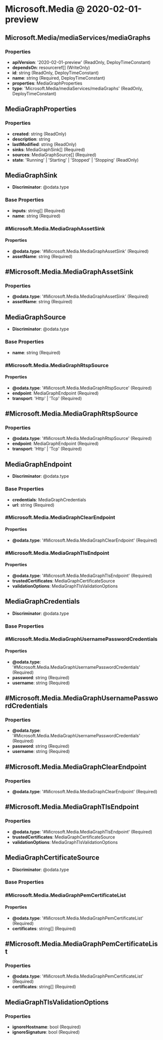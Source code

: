 # Microsoft.Media @ 2020-02-01-preview

## Microsoft.Media/mediaServices/mediaGraphs
### Properties
* **apiVersion**: '2020-02-01-preview' (ReadOnly, DeployTimeConstant)
* **dependsOn**: resourceref[] (WriteOnly)
* **id**: string (ReadOnly, DeployTimeConstant)
* **name**: string (Required, DeployTimeConstant)
* **properties**: MediaGraphProperties
* **type**: 'Microsoft.Media/mediaServices/mediaGraphs' (ReadOnly, DeployTimeConstant)

## MediaGraphProperties
### Properties
* **created**: string (ReadOnly)
* **description**: string
* **lastModified**: string (ReadOnly)
* **sinks**: MediaGraphSink[] (Required)
* **sources**: MediaGraphSource[] (Required)
* **state**: 'Running' | 'Starting' | 'Stopped' | 'Stopping' (ReadOnly)

## MediaGraphSink
* **Discriminator**: @odata.type
### Base Properties
* **inputs**: string[] (Required)
* **name**: string (Required)
### #Microsoft.Media.MediaGraphAssetSink
#### Properties
* **@odata.type**: '#Microsoft.Media.MediaGraphAssetSink' (Required)
* **assetName**: string (Required)


## #Microsoft.Media.MediaGraphAssetSink
### Properties
* **@odata.type**: '#Microsoft.Media.MediaGraphAssetSink' (Required)
* **assetName**: string (Required)

## MediaGraphSource
* **Discriminator**: @odata.type
### Base Properties
* **name**: string (Required)
### #Microsoft.Media.MediaGraphRtspSource
#### Properties
* **@odata.type**: '#Microsoft.Media.MediaGraphRtspSource' (Required)
* **endpoint**: MediaGraphEndpoint (Required)
* **transport**: 'Http' | 'Tcp' (Required)


## #Microsoft.Media.MediaGraphRtspSource
### Properties
* **@odata.type**: '#Microsoft.Media.MediaGraphRtspSource' (Required)
* **endpoint**: MediaGraphEndpoint (Required)
* **transport**: 'Http' | 'Tcp' (Required)

## MediaGraphEndpoint
* **Discriminator**: @odata.type
### Base Properties
* **credentials**: MediaGraphCredentials
* **url**: string (Required)
### #Microsoft.Media.MediaGraphClearEndpoint
#### Properties
* **@odata.type**: '#Microsoft.Media.MediaGraphClearEndpoint' (Required)

### #Microsoft.Media.MediaGraphTlsEndpoint
#### Properties
* **@odata.type**: '#Microsoft.Media.MediaGraphTlsEndpoint' (Required)
* **trustedCertificates**: MediaGraphCertificateSource
* **validationOptions**: MediaGraphTlsValidationOptions


## MediaGraphCredentials
* **Discriminator**: @odata.type
### Base Properties
### #Microsoft.Media.MediaGraphUsernamePasswordCredentials
#### Properties
* **@odata.type**: '#Microsoft.Media.MediaGraphUsernamePasswordCredentials' (Required)
* **password**: string (Required)
* **username**: string (Required)


## #Microsoft.Media.MediaGraphUsernamePasswordCredentials
### Properties
* **@odata.type**: '#Microsoft.Media.MediaGraphUsernamePasswordCredentials' (Required)
* **password**: string (Required)
* **username**: string (Required)

## #Microsoft.Media.MediaGraphClearEndpoint
### Properties
* **@odata.type**: '#Microsoft.Media.MediaGraphClearEndpoint' (Required)

## #Microsoft.Media.MediaGraphTlsEndpoint
### Properties
* **@odata.type**: '#Microsoft.Media.MediaGraphTlsEndpoint' (Required)
* **trustedCertificates**: MediaGraphCertificateSource
* **validationOptions**: MediaGraphTlsValidationOptions

## MediaGraphCertificateSource
* **Discriminator**: @odata.type
### Base Properties
### #Microsoft.Media.MediaGraphPemCertificateList
#### Properties
* **@odata.type**: '#Microsoft.Media.MediaGraphPemCertificateList' (Required)
* **certificates**: string[] (Required)


## #Microsoft.Media.MediaGraphPemCertificateList
### Properties
* **@odata.type**: '#Microsoft.Media.MediaGraphPemCertificateList' (Required)
* **certificates**: string[] (Required)

## MediaGraphTlsValidationOptions
### Properties
* **ignoreHostname**: bool (Required)
* **ignoreSignature**: bool (Required)

